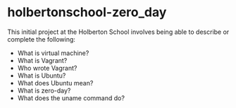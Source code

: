 # holbertonschool-zero_day

This initial project at the Holberton School involves being able to describe or complete the following:

- What is virtual machine?
- What is Vagrant?
- Who wrote Vagrant?
- What is Ubuntu?
- What does Ubuntu mean?
- What is zero-day?
- What does the uname command do?
